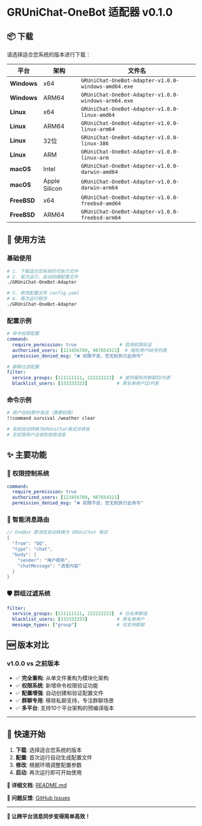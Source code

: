 # GRUniChat-OneBot 适配器 v0.1.0


## 📦 下载

请选择适合您系统的版本进行下载：

| 平台 | 架构 | 文件名 |
|------|------|--------|
| **Windows** | x64 | `GRUniChat-OneBot-Adapter-v1.0.0-windows-amd64.exe` |
| **Windows** | ARM64 | `GRUniChat-OneBot-Adapter-v1.0.0-windows-arm64.exe` |
| **Linux** | x64 | `GRUniChat-OneBot-Adapter-v1.0.0-linux-amd64` |
| **Linux** | ARM64 | `GRUniChat-OneBot-Adapter-v1.0.0-linux-arm64` |
| **Linux** | 32位 | `GRUniChat-OneBot-Adapter-v1.0.0-linux-386` |
| **Linux** | ARM | `GRUniChat-OneBot-Adapter-v1.0.0-linux-arm` |
| **macOS** | Intel | `GRUniChat-OneBot-Adapter-v1.0.0-darwin-amd64` |
| **macOS** | Apple Silicon | `GRUniChat-OneBot-Adapter-v1.0.0-darwin-arm64` |
| **FreeBSD** | x64 | `GRUniChat-OneBot-Adapter-v1.0.0-freebsd-amd64` |
| **FreeBSD** | ARM64 | `GRUniChat-OneBot-Adapter-v1.0.0-freebsd-arm64` |

## 🔧 使用方法

### 基础使用

```bash
# 1. 下载适合您系统的可执行文件
# 2. 首次运行，自动创建配置文件
./GRUniChat-OneBot-Adapter

# 3. 修改配置文件 config.yaml
# 4. 再次运行程序
./GRUniChat-OneBot-Adapter
```

### 配置示例

```yaml
# 命令权限配置
command:
  require_permission: true                # 启用权限验证
  authorized_users: [123456789, 987654321]  # 授权用户QQ号列表
  permission_denied_msg: "❌ 权限不足，您无权执行此命令"

# 群聊过滤配置  
filter:
  service_groups: [111111111, 222222222]  # 提供服务的群聊ID列表
  blacklist_users: [333333333]           # 黑名单用户ID列表
```

### 命令示例

```bash
# 用户在QQ群中发送（需要权限）
!!command survival /weather clear

# 系统自动转换为GRUniChat格式并转发
# 无权限用户会收到拒绝消息
```

## ✨ 主要功能

### 🔐 权限控制系统
```yaml
command:
  require_permission: true
  authorized_users: [123456789, 987654321]
  permission_denied_msg: "❌ 权限不足，您无权执行此命令"
```

### 🎯 智能消息路由
```go
// OneBot 群消息自动转换为 GRUniChat 格式
{
  "from": "QQ",
  "type": "chat", 
  "body": {
    "sender": "用户昵称",
    "chatMessage": "消息内容"
  }
}
```

### 🛡️ 群组过滤系统
```yaml
filter:
  service_groups: [111111111, 222222222]  # 白名单群组
  blacklist_users: [333333333]           # 黑名单用户
  message_types: ["group"]               # 仅支持群聊
```

## 🆕 版本对比

### v1.0.0 vs 之前版本
- ✅ **完全重构**: 从单文件重构为模块化架构
- ✅ **权限系统**: 新增命令权限验证功能
- ✅ **配置增强**: 自动创建和验证配置文件
- ✅ **群聊专用**: 移除私聊支持，专注群聊场景
- ✅ **多平台**: 支持10个平台架构的预编译版本

---

## 🚀 快速开始

1. **下载**: 选择适合您系统的版本
2. **配置**: 首次运行自动生成配置文件
3. **修改**: 根据环境调整配置参数
4. **启动**: 再次运行即可开始使用

**📖 详细文档**: [README.md](https://github.com/your-org/grunichat-onebot/blob/main/README.md)

**🐛 问题反馈**: [GitHub Issues](https://github.com/your-org/grunichat-onebot/issues)

---

**🎯 让跨平台消息同步变得简单高效！**

